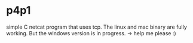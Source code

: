 # p4p1
simple C netcat program that uses tcp.
The linux and mac binary are fully working.
But the windows version is in progress.   -> help me please :)
